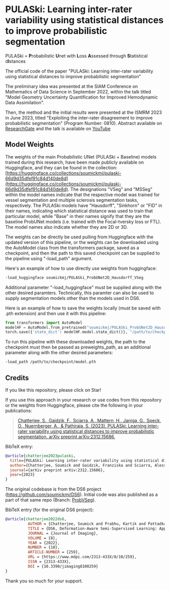 # PULASki: Learning inter-rater variability using statistical distances to improve probabilistic segmentation
PULASki = **P**robabilistic **U**net with **L**oss **A**ssessed through **S**tatistical d**I**stances

The official code of the paper "PULASki: Learning inter-rater variability using statistical distances to improve probabilistic segmentation"

The preliminary idea was presented at the SIAM Conference on Mathematics of Data Science in September 2022, within the talk titled "Model Geometry Uncertainty Quantification for Improved Hemodynamic Data Assimilation".

Then, the method and the initial results were presented at the ISMRM 2023 in June 2023, titled "Exploiting the inter-rater disagreement to improve probabilistic segmentation" (Program Number: 0810). Abstract available on [ResearchGate](https://www.researchgate.net/publication/370978766_Exploiting_the_inter-rater_disagreement_to_improve_probabilistic_segmentation) and the talk is available on [YouTube](https://www.youtube.com/watch?v=99ECgbWvME8) 

## Model Weights
The weights of the main Probabilistic UNet (PULASki + Baseline) models trained during this research, have been made publicly available on Huggingface, and they can be found in the collection: [https://huggingface.co/collections/soumickmj/pulaski-66d9d35dfef91c84d140de8d](https://huggingface.co/collections/soumickmj/pulaski-66d9d35dfef91c84d140de8d). The designations "VSeg" and "MSSeg" within the model names indicate that the respective model was trained for vessel segmentation and multiple sclerosis segmentation tasks, respectively. The PULASki models have "Hausdorff", "Sinkhorn" or "FID" in their names, indicating which statistical distance was used to train that particular model, while "Base" in their names signify that they are the baseline ProbUNet models (i.e. trained with the Focal-tversky loss or FTL). The model names also indicate whether they are 2D or 3D. 

The weights can be directly be used pulling from Huggingface with the updated version of this pipeline, or the weights can be downloaded using the AutoModel class from the transformers package, saved as a checkpoint, and then the path to this saved checkpoint can be supplied to the pipeline using "-load_path" argument.

Here's an example of how to use directly use weights from huggingface:
```bash
-load_huggingface soumickmj/PULASki_ProbUNet2D_Hausdorff_VSeg
```
Additional parameter "-load_huggingface" must be supplied along with the other desired paramters. Technically, this paramter can also be used to supply segmentation models other than the models used in DS6. 

Here is an example of how to save the weights locally (must be saved with .pth extension) and then use it with this pipeline:
```python
from transformers import AutoModel
modelHF = AutoModel.from_pretrained("soumickmj/PULASki_ProbUNet2D_Hausdorff_VSeg", trust_remote_code=True)
torch.save({'state_dict': modelHF.model.state_dict()}, "/path/to/checkpoint/model.pth")
```
To run this pipeline with these downloaded weights, the path to the checkpoint must then be passed as preweights_path, as an additional parameter along with the other desired parameters:
```bash
-load_path /path/to/checkpoint/model.pth
```

## Credits

If you like this repository, please click on Star!

If you use this approach in your research or use codes from this repository or the weights from Huggingface, please cite the following in your publications:

> [Chatterjee, S., Gaidzik, F., Sciarra, A., Mattern, H., Janiga, G., Speck, O., Nuernberger, A., & Pathiraja, S. (2023). PULASki: Learning inter-rater variability using statistical distances to improve probabilistic segmentation. arXiv preprint arXiv:2312.15686.](https://arxiv.org/abs/2312.15686)

BibTeX entry:

```bibtex
@article{chatterjee2023pulaski,
  title={PULASki: Learning inter-rater variability using statistical distances to improve probabilistic segmentation},
  author={Chatterjee, Soumick and Gaidzik, Franziska and Sciarra, Alessandro and Mattern, Hendrik and Janiga, G{\'a}bor and Speck, Oliver and N{\"u}rnberger, Andreas and Pathiraja, Sahani},
  journal={arXiv preprint arXiv:2312.15686},
  year={2023}
}

```

The original codebase is from the DS6 project (https://github.com/soumickmj/DS6). Initial code was also published as a part of that same repo (Branch: [ProbVSeg](https://github.com/soumickmj/DS6/tree/ProbVSeg)).

<!-- please cite the following in your publications: -->

<!-- > [Soumick Chatterjee, Kartik Prabhu, Mahantesh Pattadkal, Gerda Bortsova, Chompunuch Sarasaen, Florian Dubost, Hendrik Mattern, Marleen de Bruijne, Oliver Speck, Andreas Nürnberger: DS6, Deformation-aware Semi-supervised Learning: Application to Small Vessel Segmentation with Noisy Training Data (arXiv:2006.10802, June 2020)](https://arxiv.org/abs/2006.10802) -->

BibTeX entry (for the original DS6 project):

```bibtex
@article{chatterjee2022ds6,
          AUTHOR = {Chatterjee, Soumick and Prabhu, Kartik and Pattadkal, Mahantesh and Bortsova, Gerda and Sarasaen, Chompunuch and Dubost, Florian and Mattern, Hendrik and de Bruijne, Marleen and Speck, Oliver and Nürnberger, Andreas},
          TITLE = {DS6, Deformation-Aware Semi-Supervised Learning: Application to Small Vessel Segmentation with Noisy Training Data},
          JOURNAL = {Journal of Imaging},
          VOLUME = {8},
          YEAR = {2022},
          NUMBER = {10},
          ARTICLE-NUMBER = {259},
          URL = {https://www.mdpi.com/2313-433X/8/10/259},
          ISSN = {2313-433X},
          DOI = {10.3390/jimaging8100259}
}

```
Thank you so much for your support.

